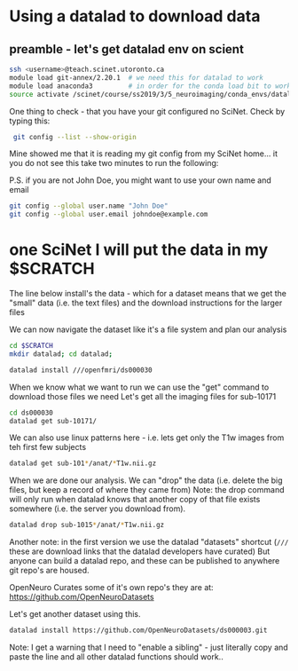 # Using a datalad to download data



## preamble - let's get datalad env on scient

```sh
ssh <username>@teach.scinet.utoronto.ca
module load git-annex/2.20.1  # we need this for datalad to work
module load anaconda3         # in order for the conda load bit to work
source activate /scinet/course/ss2019/3/5_neuroimaging/conda_envs/datalad

```

One thing to check - that you have your git configured no SciNet. Check by typing this:

```sh
 git config --list --show-origin

```

Mine showed me that it is reading my git config from my SciNet home... it you do not see this take two minutes to run the following:

P.S. if you are not John Doe, you might want to use your own name and email

```sh
git config --global user.name "John Doe"
git config --global user.email johndoe@example.com
```



# one SciNet I will put the data in my $SCRATCH

The line below install's the data - which for a dataset means that we get the "small" data (i.e. the text files)
and the download instructions for the larger files

We can now navigate the dataset like it's a file system and plan our analysis

```sh
cd $SCRATCH
mkdir datalad; cd datalad;

datalad install ///openfmri/ds000030
```
When we know what we want to run we can use the "get" command to download those files we need
Let's get all the imaging files for sub-10171

```sh
cd ds000030
datalad get sub-10171/
```

We can also use linux patterns here - i.e. lets get only the T1w images from teh first few subjects
```sh
datalad get sub-101*/anat/*T1w.nii.gz
```

When we are done our analysis. We can "drop" the data (i.e. delete the big files, but keep a record of where they came from)
Note: the drop command will only run when datalad knows that another copy of that file exists somewhere (i.e. the server you download from).

```sh
datalad drop sub-1015*/anat/*T1w.nii.gz
```

Another note: in the first version we use the datalad "datasets" shortcut (`///` these are download links that the datalad developers have curated)
But anyone can build a datalad repo, and these can be published to anywhere git repo's are housed.

OpenNeuro Curates some of it's own repo's they are at:
https://github.com/OpenNeuroDatasets

Let's get another dataset using this.

```sh
datalad install https://github.com/OpenNeuroDatasets/ds000003.git
```

Note: I get a warning that I need to "enable a sibling" - just literally copy and paste the line and all other datalad functions should work..
